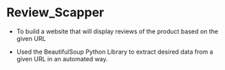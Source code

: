 # Review_Scapper

- To build a website that will display reviews of the product based on the given URL 

- Used the BeautifulSoup Python Library to extract desired data from a given URL in an automated way.

